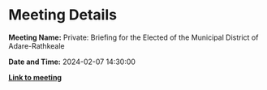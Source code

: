# Meeting Details

**Meeting Name:** Private: Briefing for the Elected of the Municipal District of Adare-Rathkeale

**Date and Time:** 2024-02-07 14:30:00

**<a href="https://www.limerick.ie/council/whats-on/private-briefing-for-the-elected-of-the-municipal-district-of-adare-rathkeale" target="_blank">Link to meeting</a>**
